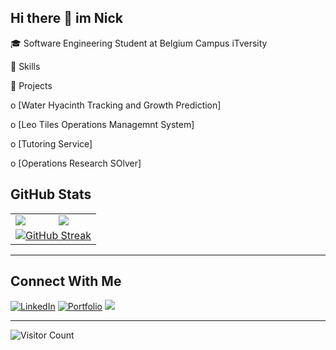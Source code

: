 ## Hi there 👋 im Nick

🎓 Software Engineering Student at Belgium Campus iTversity 

🚀 Skills


 📂 Projects

o         [Water Hyacinth Tracking and Growth Prediction]

o         [Leo Tiles Operations Managemnt System]

o         [Tutoring Service]

o         [Operations Research SOlver]






## GitHub Stats

<table>
  <tr>
    <td>
      <img src="https://github-readme-stats.vercel.app/api?username=Nick2711&show_icons=true&theme=tokyonight" />
    </td>
    <td>
      <img src="https://github-readme-stats.vercel.app/api/top-langs/?username=Nick2711&layout=compact&langs_count=10&hide=jupyter%20notebook&theme=tokyonight" />
    </td>
  </tr>
  <tr>
    <td colspan="2" align="center">
    <a href="https://git.io/streak-stats"><img src="https://streak-stats.demolab.com?user=Nick2711&theme=tokyonight" alt="GitHub Streak" /></a>
    </td>
  </tr>
</table>

---

## Connect With Me

[![LinkedIn](https://img.shields.io/badge/-LinkedIn-blue?style=flat-square&logo=linkedin)](https://www.linkedin.com/in/nicholas-kelly)
[![Portfolio](https://img.shields.io/badge/-Portfolio-black?style=flat-square&logo=github)](https://github.com/Nick2711)
<a href="mailto:Nicholas2711kelly@gmail.com">
  <img src="https://img.shields.io/badge/-Email-red?style=flat-square&logo=gmail&logoColor=white" />
</a>

---

![Visitor Count](https://komarev.com/ghpvc/?username=Nick2711&color=blue)
